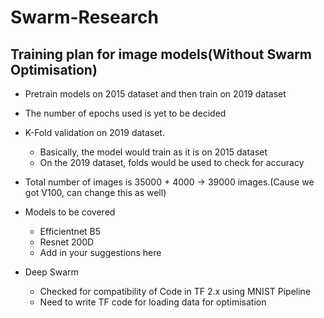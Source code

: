 # Swarm-Research

## Training plan for image models(Without Swarm Optimisation)
* Pretrain models on 2015 dataset and then train on 2019 dataset
* The number of epochs used is yet to be decided
* K-Fold validation on 2019 dataset.
    * Basically, the model would train as it is on 2015 dataset
    * On the 2019 dataset, folds would be used to check for accuracy 
* Total number of images is 35000 + 4000 -> 39000 images.(Cause we got V100, can change this as well)

* Models to be covered
   * Efficientnet B5
   * Resnet 200D
   * Add in your suggestions here
 
 * Deep Swarm
   * Checked for compatibility of Code in TF 2.x using MNIST Pipeline
   * Need to write TF code for loading data for optimisation     
